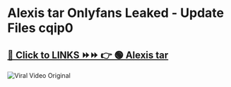 
 # Alexis tar Onlyfans Leaked - Update Files cqip0

## <h2><a href="https://clipsfans.com/Alexis_tar&ref=git">🔗 Click to LINKS ⏩⏩ 👉 🟢 Alexis tar </a></h2>

<a href="https://clipsfans.com/Alexis_tar&ref=git" rel="nofollow" data-target="animated-image.originalLink"><img src="https://i.ibb.co.com/xMMVF88/686577567.gif" alt="Viral Video Original" style="max-width: 100%; display: inline-block;" data-target="animated-image.originalImage"></a>

